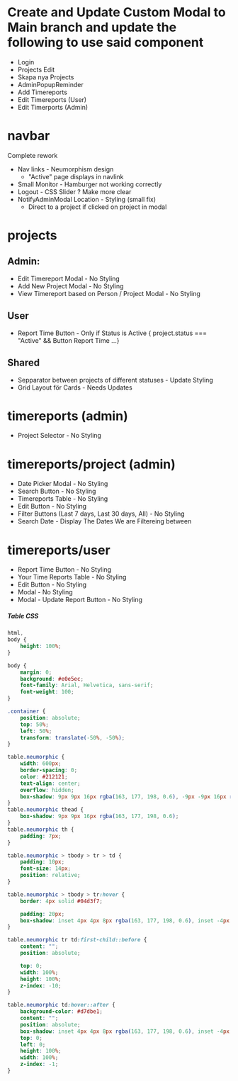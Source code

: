 # Create and Update Custom Modal to Main branch and update the following to use said component

- Login
- Projects Edit
- Skapa nya Projects
- AdminPopupReminder
- Add Timereports
- Edit Timereports (User)
- Edit Timerports (Admin)

# navbar

Complete rework

- Nav links - Neumorphism design
  - "Active" page displays in navlink
- Small Monitor - Hamburger not working correctly
- Logout - CSS Slider ? Make more clear
- NotifyAdminModal Location - Styling (small fix)
  - Direct to a project if clicked on project in modal

# projects

## Admin:

- Edit Timereport Modal - No Styling
- Add New Project Modal - No Styling
- View Timereport based on Person / Project Modal - No Styling

## User

- Report Time Button - Only if Status is Active
  { project.status === "Active" && Button Report Time ...}

## Shared

- Sepparator between projects of different statuses - Update Styling
- Grid Layout för Cards - Needs Updates

# timereports (admin)

- Project Selector - No Styling

# timereports/project (admin)

- Date Picker Modal - No Styling
- Search Button - No Styling
- Timereports Table - No Styling
- Edit Button - No Styling
- Filter Buttons (Last 7 days, Last 30 days, All) - No Styling
- Search Date - Display The Dates We are Filtereing between

# timereports/user

- Report Time Button - No Styling
- Your Time Reports Table - No Styling
- Edit Button - No Styling
- Modal - No Styling
- Modal - Update Report Button - No Styling

##### Table CSS

```css
html,
body {
	height: 100%;
}

body {
	margin: 0;
	background: #e0e5ec;
	font-family: Arial, Helvetica, sans-serif;
	font-weight: 100;
}

.container {
	position: absolute;
	top: 50%;
	left: 50%;
	transform: translate(-50%, -50%);
}

table.neumorphic {
	width: 600px;
	border-spacing: 0;
	color: #212121;
	text-align: center;
	overflow: hidden;
	box-shadow: 9px 9px 16px rgba(163, 177, 198, 0.6), -9px -9px 16px rgba(255, 255, 255, 0.6);
}
table.neumorphic thead {
	box-shadow: 9px 9px 16px rgba(163, 177, 198, 0.6);
}
table.neumorphic th {
	padding: 7px;
}

table.neumorphic > tbody > tr > td {
	padding: 10px;
	font-size: 14px;
	position: relative;
}

table.neumorphic > tbody > tr:hover {
	border: 4px solid #04d3f7;

	padding: 20px;
	box-shadow: inset 4px 4px 8px rgba(163, 177, 198, 0.6), inset -4px -4px 8px rgba(255, 255, 255, 0.6);
}

table.neumorphic tr td:first-child::before {
	content: "";
	position: absolute;

	top: 0;
	width: 100%;
	height: 100%;
	z-index: -10;
}

table.neumorphic td:hover::after {
	background-color: #d7dbe1;
	content: "";
	position: absolute;
	box-shadow: inset 4px 4px 8px rgba(163, 177, 198, 0.6), inset -4px -4px 8px rgba(255, 255, 255, 0.6);
	top: 0;
	left: 0;
	height: 100%;
	width: 100%;
	z-index: -1;
}
```
